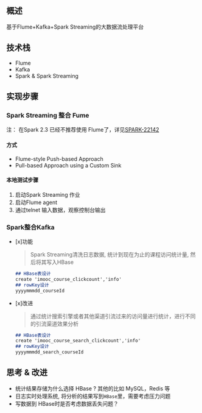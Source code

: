 ## 概述
基于Flume+Kafka+Spark Streaming的大数据流处理平台

## 技术栈
- Flume
- Kafka
- Spark & Spark Streaming


## 实现步骤
### Spark Streaming 整合 Fume
注： 在Spark 2.3 已经不推荐使用 Flume了，详见[SPARK-22142 ](https://jira.apache.org/jira/browse/SPARK-22142)
#### 方式
- Flume-style Push-based Approach
- Pull-based Approach using a Custom Sink
#### 本地测试步骤
1. 启动Spark Streaming 作业
2. 启动Flume agent
3. 通过telnet 输入数据，观察控制台输出

### Spark整合Kafka

- [x]功能
    >Spark Streaming清洗日志数据, 统计到现在为止的课程访问统计量, 然后将其写入HBase
    ```markdown
    ## HBase表设计
    create 'imooc_course_clickcount','info'
    ## rowKey设计
    yyyymmmdd_courseId
    ```
    
- [x]改进
    >通过统计搜索引擎或者其他渠道引流过来的访问量进行统计，进行不同的引流渠道效果分析
    ```markdown
    ## HBase表设计
    create 'imooc_course_search_clickcount','info'
    ## rowKey设计
    yyyymmmdd_search_courseId
    ```

## 思考 & 改进
- 统计结果存储为什么选择 HBase ? 其他的比如 MySQL，Redis 等
- 日志实时处理系统, 将分析的结果写到`HBase`里，需要考虑压力问题
- 写数据到 HBase时是否考虑数据丢失问题？
